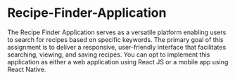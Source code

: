 # Recipe-Finder-Application
The Recipe Finder Application serves as a versatile platform enabling users to search for recipes based on specific keywords. The primary goal of this assignment is to deliver a responsive, user-friendly interface that facilitates searching, viewing, and saving recipes.
  You can opt to implement this application as either a web application using React JS or a mobile app using React Native.
